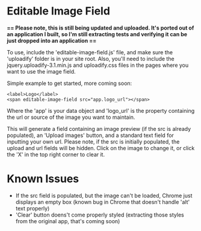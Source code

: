 Editable Image Field
====================

**== Please note, this is still being updated and uploaded. It's ported out of an application I built, so I'm still extracting tests and verifying it can be just dropped into an application ==**

To use, include the 'editable-image-field.js' file, and make sure the 'uploadify' folder is in your site root. Also, you'll need to include the jquery.uploadify-3.1.min.js and uploadify.css files in the pages where you want to use the image field.

Simple example to get started, more coming soon:

    <label>Logo</label>
    <span editable-image-field src="app.logo_url"></span>

Where the 'app' is your data object and 'logo_url' is the property containing the url or source of the image you want to maintain.

This will generate a field containing an image preview (if the src is already populated), an 'Upload images' button, and a standard text field for inputting your own url. Please note, if the src is initially populated, the upload and url fields will be hidden. Click on the image to change it, or click the 'X' in the top right corner to clear it.

Known Issues
============
* If the src field is populated, but the image can't be loaded, Chrome just displays an empty box (known bug in Chrome that doesn't handle 'alt' text properly)
* 'Clear' button doens't come properly styled (extracting those styles from the original app, that's coming soon)